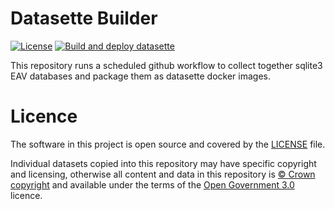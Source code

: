 # Datasette Builder

[![License](https://img.shields.io/github/license/mashape/apistatus.svg)](https://github.com/digital-land/datasette-builder/blob/master/LICENSE)
[![Build and deploy datasette](https://github.com/digital-land/datasette-builder/actions/workflows/build.yml/badge.svg)](https://github.com/digital-land/datasette-builder/actions/workflows/build.yml)

This repository runs a scheduled github workflow to collect together sqlite3 EAV databases and package them as datasette docker images.

# Licence

The software in this project is open source and covered by the [LICENSE](LICENSE) file.

Individual datasets copied into this repository may have specific copyright and licensing, otherwise all content and data in this repository is [© Crown copyright](http://www.nationalarchives.gov.uk/information-management/re-using-public-sector-information/copyright-and-re-use/crown-copyright/) and available under the terms of the [Open Government 3.0](https://www.nationalarchives.gov.uk/doc/open-government-licence/version/3/) licence.
